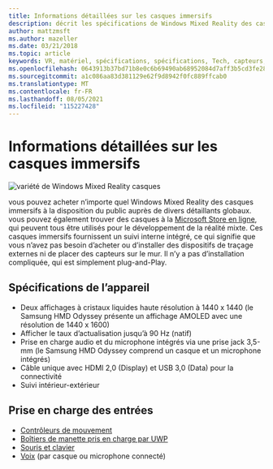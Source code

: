```yaml
---
title: Informations détaillées sur les casques immersifs
description: décrit les spécifications de Windows Mixed Reality des casques immersifs, en distribuant VR avec le suivi interne (aucune configuration externe n’est requise).
author: mattzmsft
ms.author: mazeller
ms.date: 03/21/2018
ms.topic: article
keywords: VR, matériel, spécifications, spécifications, Tech, capteurs, optiques, affichage, casque de réalité mixte, casque de réalité virtuelle, qu’est-ce que la réalité virtuelle, les casques immersifs
ms.openlocfilehash: 0643913b37bd71b8e0c6b69490ab68952084d7aff3b5cd3fe28233835f7dd8d5
ms.sourcegitcommit: a1c086aa83d381129e62f9d8942f0fc889ffcab0
ms.translationtype: MT
ms.contentlocale: fr-FR
ms.lasthandoff: 08/05/2021
ms.locfileid: "115227428"
---
```

# <a name="immersive-headset-hardware-details"></a>Informations détaillées sur les casques immersifs

![variété de Windows Mixed Reality casques](images/MR-headsets.png)

vous pouvez acheter n’importe quel Windows Mixed Reality des casques immersifs à la disposition du public auprès de divers détaillants globaux. vous pouvez également trouver des casques à la [Microsoft Store en ligne](https://www.microsoft.com/en-us/store/collections/AR-MR-VRheadsets), qui peuvent tous être utilisés pour le développement de la réalité mixte. Ces casques immersifs fournissent un suivi interne intégré, ce qui signifie que vous n’avez pas besoin d’acheter ou d’installer des dispositifs de traçage externes ni de placer des capteurs sur le mur. Il n’y a pas d’installation compliquée, qui est simplement plug-and-Play.

## <a name="device-specifications"></a>Spécifications de l’appareil

* Deux affichages à cristaux liquides haute résolution à 1440 x 1440 (le Samsung HMD Odyssey présente un affichage AMOLED avec une résolution de 1440 x 1600)
* Afficher le taux d’actualisation jusqu’à 90 Hz (natif)
* Prise en charge audio et du microphone intégrés via une prise jack 3,5-mm (le Samsung HMD Odyssey comprend un casque et un microphone intégrés)
* Câble unique avec HDMI 2,0 (Display) et USB 3,0 (Data) pour la connectivité
* Suivi intérieur-extérieur

## <a name="input-support"></a>Prise en charge des entrées

* [Contrôleurs de mouvement](../design/motion-controllers.md)
* [Boîtiers de manette pris en charge par UWP](hardware-accessories.md)
* [Souris et clavier](hardware-accessories.md)
* [Voix](../design/voice-input.md) (par casque ou microphone connecté)

